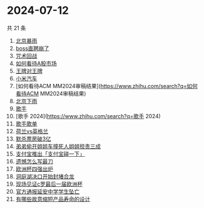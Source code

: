 # 2024-07-12

共 21 条

<!-- BEGIN -->
<!-- 最后更新时间 Fri Jul 12 2024 20:17:03 GMT+0800 (China Standard Time) -->

1. [北京暴雨](https://www.zhihu.com/search?q=北京暴雨)
1. [boss直聘崩了](https://www.zhihu.com/search?q=boss直聘崩了)
1. [咒术回战](https://www.zhihu.com/search?q=咒术回战)
1. [如何看待A股市场](https://www.zhihu.com/search?q=如何看待A股市场)
1. [王牌对王牌](https://www.zhihu.com/search?q=王牌对王牌)
1. [小米汽车](https://www.zhihu.com/search?q=小米汽车)
1. [如何看待ACM MM2024审稿结果](https://www.zhihu.com/search?q=如何看待ACM
   MM2024审稿结果)
1. [北京下雨](https://www.zhihu.com/search?q=北京下雨)
1. [歌手](https://www.zhihu.com/search?q=歌手)
1. [歌手 2024](https://www.zhihu.com/search?q=歌手 2024)
1. [歌手歌单](https://www.zhihu.com/search?q=歌手歌单)
1. [荷兰vs英格兰](https://www.zhihu.com/search?q=荷兰vs英格兰)
1. [默杀票房破3亿](https://www.zhihu.com/search?q=默杀票房破3亿)
1. [弟弟偷开姐姐车撞死人姐姐担责三成](https://www.zhihu.com/search?q=弟弟偷开姐姐车撞死人姐姐担责三成)
1. [支付宝推出「支付宝碰一下」](https://www.zhihu.com/search?q=支付宝推出「支付宝碰一下」)
1. [遗憾怎么写最刀](https://www.zhihu.com/search?q=遗憾怎么写最刀)
1. [欧洲杯四强出炉](https://www.zhihu.com/search?q=欧洲杯四强出炉)
1. [洞庭湖决口开始封堵合龙](https://www.zhihu.com/search?q=洞庭湖决口开始封堵合龙)
1. [现场见证c罗最后一届欧洲杯](https://www.zhihu.com/search?q=现场见证c罗最后一届欧洲杯)
1. [官方通报延安中学学生坠亡](https://www.zhihu.com/search?q=官方通报延安中学学生坠亡)
1. [有哪些故意缩短产品寿命的设计](https://www.zhihu.com/search?q=有哪些故意缩短产品寿命的设计)

<!-- END -->
